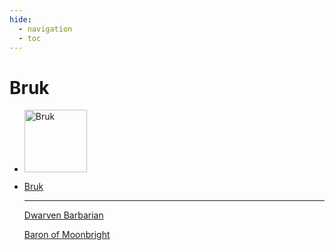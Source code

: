 ```yaml
---
hide:
  - navigation
  - toc
---
```


# Bruk

<div class="grid cards" markdown>

-   <a href="https://half-guinea-press.github.io/zymurgical-oubliette/group-n/pc/bruk/"><img src="https://half-guinea-press.github.io/zymurgical-oubliette/images/bruk.jpg" alt="Bruk" style="width:100px;height:100px;">

-   Bruk

    ---

    Dwarven Barbarian

    Baron of [Moonbright](/group-n/places/moonbright)

</div>
